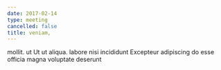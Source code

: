 ```yaml
---
date: 2017-02-14
type: meeting
cancelled: false
title: veniam,
---
```

mollit. ut Ut ut aliqua. labore nisi incididunt Excepteur adipiscing do esse officia magna voluptate deserunt
